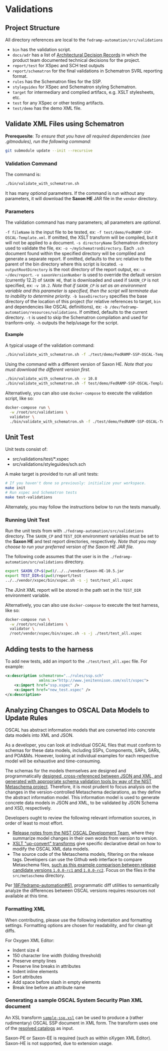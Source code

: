 # Validations

## Project Structure

All directory references are local to the `fedramp-automation/src/validations`

* `bin` has the validation script.
* `docs/adr` has a list of [Architectural Decision Records](https://adr.github.io) in which the product team documented technical decisions for the project.
* `report/test` for XSpec and SCH test outputs
* `report/schematron` for the final validations in Schematron SVRL reporting format.
* `rules` has the Schematron files for the SSP.
* `styleguides` for XSpec and Schematron styling Schematron.
* `target` for intermediary and complied artifacs, e.g. XSLT stylesheets, etc.
* `test` for any XSpec or other testing artifacts.
* `test/demo` has the demo XML file.

## Validate XML Files using Schematron

**Prerequesite**: *To ensure that you have all required dependencies (see .gitmodules), run the following command:*

```sh
git submodule update --init --recursive
```

### Validation Command

The command is:

```sh
./bin/validate_with_schematron.sh
```

It has many *optional* parameters. If the command is run without any parameters, it will download the **Saxon HE** JAR file in the `vendor` directory.

### Parameters

The validation command has many parameters; all parameters are *optional*.

`-f fileName` is the input file to be tested, ex: `-f test/demo/FedRAMP-SSP-OSCAL-Template.xml`. If omitted, the XSLT transform will be compiled, but it will not be applied to a document.
`-s directoryName` Schematron directory used to validate the file, ex: `-o ~/mySchematronDirectory`. Each `.sch` document found within the specified directory will be compliled and generate a separate report. If omitted, defaults to the src relative to the parent of the bin directory where this script is located.
`-o outputRootDirectory` is the root directory of the report output, ex: `-o ~/dev/report`.
`-v saxonVersionNumber` is used to override the default version (currently 12.2) of `SAXON HE`, that is downloaded and used if `SAXON_CP` is not specified, ex:  `-v 10.2`. *Note that if `SAXON_CP` is set as an environment variable and this parameter is specified, then the script will terminate due to inability to determine priority.*
`-b baseDirectory` specifies the base directory of the location of this project (for relative references to target, `bin` and dependencies like OSCAL definiitions), ex: `-b /dev/fedramp-automation/resources/validations`. If omitted, defaults to the current directory.
`-t` is used to skip the Schematron compilation and used for tranform-only.
`-h` outputs the help/usage for the script.

#### Example

A typical usage of the validation command:

```sh
./bin/validate_with_schematron.sh -f ./test/demo/FedRAMP-SSP-OSCAL-Template.xml -o ~/dev/report
```

Using the command with a different version of Saxon HE. *Note that you must download the different version first.*

```sh
./bin/validate_with_schematron.sh -v 10.8
./bin/validate_with_schematron.sh -f test/demo/FedRAMP-SSP-OSCAL-Template.xml -o ~/dev/report -v 10.8
```

Alternatively, you can also use `docker-compose` to execute the validation script, like so:

```sh
docker-compose run \
  -w /root/src/validations \
  validator \
  ./bin/validate_with_schematron.sh -f ./test/demo/FedRAMP-SSP-OSCAL-Template.xml
```

## Unit Test

Unit tests consist of:

- src/validations/test/*.xspec
- src/validations/styleguides/sch.sch

A make target is provided to run all unit tests:

```sh
# If you haven't done so previously: initialize your workspace.
make init
# Run xspec and Schematron tests
make test-validations
```

Alternately, you may follow the instructions below to run the tests manually.

### Running Unit Test

Run the unit tests from with `./fedramp-automation/src/validations` directory. The `SAXON_CP` and `TEST_DIR` environment variables must be set to the **Saxon HE** and test report directories, respectively. *Note that you may choose to run your preferred version of the Saxon HE JAR file.*

The following code assumes that the user is in the `./fedramp-automation/src/validations` directory.

```sh
export SAXON_CP=$(pwd)/../../vendor/Saxon-HE-10.5.jar
export TEST_DIR=$(pwd)/report/test
../../vendor/xspec/bin/xspec.sh -s -j test/test_all.xspec
```

The JUnit XML report will be stored in the path set in the `TEST_DIR` environment variable.

Alternatively, you can also use `docker-compose` to execute the test harness, like so:

```sh
docker-compose run \
  -w /root/src/validations \
  validator \
  /root/vendor/xspec/bin/xspec.sh -s -j ./test/test_all.xspec
```

## Adding tests to the harness

To add new tests, add an import to the `./test/test_all.xpec` file. For example:

```xml
<x:description schematron="../rules/ssp.sch"
               xmlns:x="http://www.jenitennison.com/xslt/xspec">
    <x:import href="ssp.xspec" />
    <x:import href="new_test.xspec" />
</x:description>
```

## Analyzing Changes to OSCAL Data Models to Update Rules

OSCAL has abstract information models that are converted into concrete data models into XML and JSON.

As a developer, you can look at individual OSCAL files that must conform to schemas for these data models, including SSPs, Components, SAPs, SARs, and POA&Ms. However, looking at individual examples for each respective model will be exhaustive and time-consuming.

The schemas for the models themselves are designed and programmatically [designed, cross-referenced between JSON and XML, and generated with appropriate schema validation tools by way of the NIST Metaschema project](https://pages.nist.gov/OSCAL/documentation/schema/overview/). Therefore, it is most prudent to focus analysis on the changes in the version-controlled Metaschema declarations, as they define the abstract information model. This information model is used to generate concrete data models in JSON and XML, to be validated by JSON Schema and XSD, respectively.

Developers ought to review the following relevant information sources, in order of least to most effort.

* [Release notes from the NIST OSCAL Development Team](https://github.com/usnistgov/OSCAL/blob/master/src/release/release-notes.md), where they summarize model changes in their own words from version to version.
* [XSLT "up-convert" transforms](https://github.com/usnistgov/OSCAL/tree/f44426e0ec14431b88833dbd381b5434d0892403/src/release/content-upgrade) give specific declarative detail on how to modify the OSCAL XML data models.
* The source code of the Metaschema models, filtering on the release tags. Developers can use the Github web interface to compare Metaschema files, [such as this example comparison between release candidate versions `1.0.0-rc1` and `1.0.0-rc2`](https://github.com/usnistgov/OSCAL/compare/v1.0.0-rc1...v1.0.0-rc2). Focus on the files in the `src/metaschema` directory.

Per [18F/fedramp-automation#61](https://github.com/18F/fedramp-automation/issues/61), programmatic diff utilities to semantically analyze the differences between OSCAL versions requires resources not available at this time.

### Formatting XML

When contributing, please use the following indentation and formatting settings. Formatting options are chosen for readability, and for clean git diffs.

For Oxygen XML Editor:
- Indent size 4
- 150 character line width (folding threshold)
- Preserve empty lines
- Preserve line breaks in attributes
- Indent inline elements
- Sort attributes
- Add space before slash in empty elements
- Break line before an attribute name

### Generating a sample OSCAL System Security Plan XML document

An XSL transform [`sample-ssp.xsl`](rules/sample-ssp.xsl) can be used to produce a (rather rudimentary) OSCAL SSP document in XML form. The transform uses one of the [resolved catalogs](../../dist/content/rev4/baselines/xml) as input.

Saxon-PE or Saxon-EE is required (such as within oXygen XML Editor). Saxon-HE is not supported, due to extension usage.
